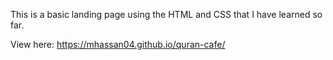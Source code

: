 This is a basic landing page using the HTML and CSS that I have learned so far. 

View here: https://mhassan04.github.io/quran-cafe/
